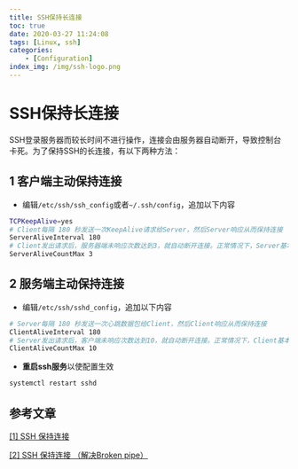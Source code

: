 ```yaml
---
title: SSH保持长连接
toc: true
date: 2020-03-27 11:24:08
tags: [Linux, ssh]
categories:
	- [Configuration]
index_img: /img/ssh-logo.png
---
```


# SSH保持长连接

SSH登录服务器而较长时间不进行操作，连接会由服务器自动断开，导致控制台卡死。为了保持SSH的长连接，有以下两种方法：

<!--more-->

## 1 客户端主动保持连接

- 编辑`/etc/ssh/ssh_config`或者`~/.ssh/config`，追加以下内容

```bash
TCPKeepAlive=yes
# Client每隔 180 秒发送一次KeepAlive请求给Server，然后Server响应从而保持连接
ServerAliveInterval 180
# Client发出请求后，服务器端未响应次数达到3，就自动断开连接。正常情况下，Server基本会响应。
ServerAliveCountMax 3
```

## 2 服务端主动保持连接

- 编辑`/etc/ssh/sshd_config`，追加以下内容

```bash
# Server每隔 180 秒发送一次心跳数据包给Client，然后Client响应从而保持连接
ClientAliveInterval 180
# Server发出请求后，客户端未响应次数达到10，就自动断开连接。正常情况下，Client基本会响应
ClientAliveCountMax 10
```

- **重启ssh服务**以使配置生效

```bash
systemctl restart sshd
```

## 参考文章

[[1] SSH 保持连接](https://www.jianshu.com/p/d68b1bf3fc95)

[[2] SSH 保持连接 （解决Broken pipe）](https://blog.csdn.net/Earl_yuan/article/details/50454032)